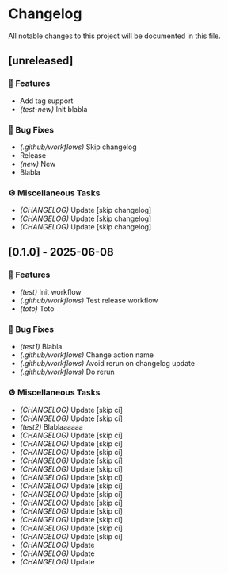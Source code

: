 # Changelog

All notable changes to this project will be documented in this file.

## [unreleased]

### 🚀 Features

- Add tag support
- *(test-new)* Init blabla

### 🐛 Bug Fixes

- *(.github/workflows)* Skip changelog
- Release
- *(new)* New
- Blabla

### ⚙️ Miscellaneous Tasks

- *(CHANGELOG)* Update [skip changelog]
- *(CHANGELOG)* Update [skip changelog]
- *(CHANGELOG)* Update [skip changelog]

## [0.1.0] - 2025-06-08

### 🚀 Features

- *(test)* Init workflow
- *(.github/workflows)* Test release workflow
- *(toto)* Toto

### 🐛 Bug Fixes

- *(test1)* Blabla
- *(.github/workflows)* Change action name
- *(.github/workflows)* Avoid rerun on changelog update
- *(.github/workflows)* Do rerun

### ⚙️ Miscellaneous Tasks

- *(CHANGELOG)* Update [skip ci]
- *(CHANGELOG)* Update [skip ci]
- *(test2)* Blablaaaaaa
- *(CHANGELOG)* Update [skip ci]
- *(CHANGELOG)* Update [skip ci]
- *(CHANGELOG)* Update [skip ci]
- *(CHANGELOG)* Update [skip ci]
- *(CHANGELOG)* Update [skip ci]
- *(CHANGELOG)* Update [skip ci]
- *(CHANGELOG)* Update [skip ci]
- *(CHANGELOG)* Update [skip ci]
- *(CHANGELOG)* Update [skip ci]
- *(CHANGELOG)* Update [skip ci]
- *(CHANGELOG)* Update [skip ci]
- *(CHANGELOG)* Update [skip ci]
- *(CHANGELOG)* Update [skip ci]
- *(CHANGELOG)* Update
- *(CHANGELOG)* Update
- *(CHANGELOG)* Update

<!-- generated by git-cliff -->
